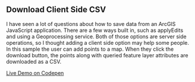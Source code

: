## Download Client Side CSV
I have seen a lot of questions about how to save data from an ArcGIS JavaScript application. There are a few ways built in, such as applyEdits and using a Geoprocessing service. Both of those options are server side operations, so I thought adding a client side option may help some people. In this sample the user can add points to a map. When they click the download button, the points along with queried feature layer attributes are downloaded as a CSV.

[Live Demo on Codepen](https://codepen.io/benesri/pen/ZEzyQNm)